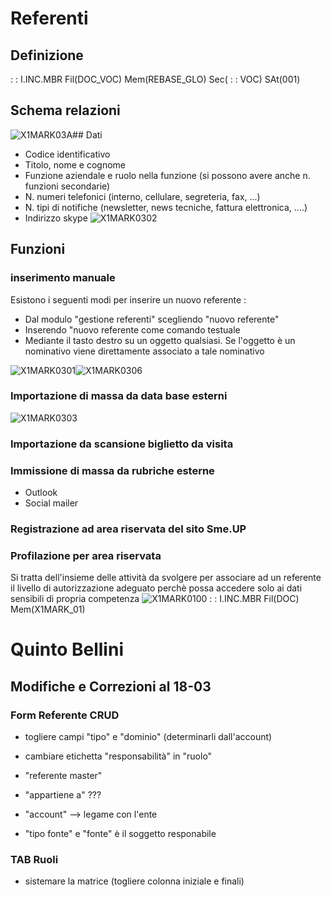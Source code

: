 # Referenti
## Definizione
 :  : I.INC.MBR Fil(DOC_VOC) Mem(REBASE_GLO) Sec( :  : VOC) SAt(001)

## Schema relazioni
![X1MARK03A](http://doc.smeup.com/immagini/REREFE_01/X1MARK03A.png)## Dati
-  Codice identificativo
-  Titolo, nome e cognome
-  Funzione aziendale e ruolo nella funzione (si possono avere anche n. funzioni secondarie)
-  N. numeri telefonici (interno, cellulare, segreteria, fax, ...)
-  N. tipi di notifiche (newsletter, news tecniche, fattura elettronica, ....)
-  Indirizzo skype
![X1MARK0302](http://doc.smeup.com/immagini/REREFE_01/X1MARK0302.png)
## Funzioni
### inserimento manuale
Esistono i seguenti modi per inserire un nuovo referente : 
-  Dal modulo "gestione referenti" scegliendo "nuovo referente"
-  Inserendo "nuovo referente come comando testuale
-  Mediante il tasto destro su un oggetto qualsiasi. Se l'oggetto è un nominativo viene direttamente associato a tale nominativo

![X1MARK0301](http://doc.smeup.com/immagini/REREFE_01/X1MARK0301.png)![X1MARK0306](http://doc.smeup.com/immagini/REREFE_01/X1MARK0306.png)
### Importazione di massa da data base esterni
![X1MARK0303](http://doc.smeup.com/immagini/REREFE_01/X1MARK0303.png)
### Importazione da scansione biglietto da visita

### Immissione di massa da rubriche esterne
-  Outlook
-  Social mailer

### Registrazione ad area riservata del sito Sme.UP

### Profilazione per area riservata
Si tratta dell'insieme delle attività da svolgere per associare ad un referente il livello di autorizzazione adeguato perchè possa accedere solo ai dati sensibili di propria competenza
![X1MARK0100](http://doc.smeup.com/immagini/REREFE_01/X1MARK0100.png) :  : I.INC.MBR Fil(DOC) Mem(X1MARK_01)
# Quinto Bellini
## Modifiche e Correzioni al 18-03
### Form Referente CRUD
-  togliere campi "tipo" e "dominio" (determinarli dall'account)
-  cambiare etichetta "responsabilità" in "ruolo"
-  "referente master"
-  "appartiene a" ???
-  "account" --> legame con l'ente

-  "tipo fonte" e "fonte" è il soggetto responabile

### TAB Ruoli
-  sistemare la matrice (togliere colonna iniziale e finali)



